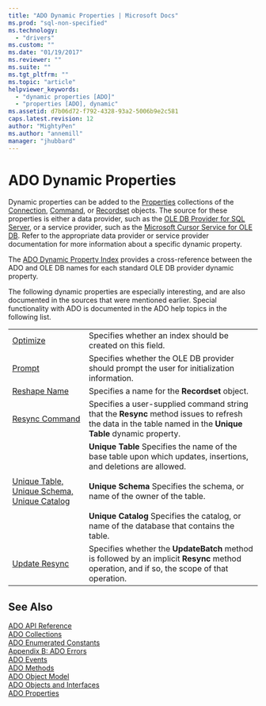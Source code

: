 ```yaml
---
title: "ADO Dynamic Properties | Microsoft Docs"
ms.prod: "sql-non-specified"
ms.technology:
  - "drivers"
ms.custom: ""
ms.date: "01/19/2017"
ms.reviewer: ""
ms.suite: ""
ms.tgt_pltfrm: ""
ms.topic: "article"
helpviewer_keywords: 
  - "dynamic properties [ADO]"
  - "properties [ADO], dynamic"
ms.assetid: d7b06d72-f792-4328-93a2-5006b9e2c581
caps.latest.revision: 12
author: "MightyPen"
ms.author: "annemill"
manager: "jhubbard"
---
```

# ADO Dynamic Properties
Dynamic properties can be added to the [Properties](../../../ado/reference/ado-api/properties-collection-ado.md) collections of the [Connection](../../../ado/reference/ado-api/connection-object-ado.md), [Command](../../../ado/reference/ado-api/command-object-ado.md), or [Recordset](../../../ado/reference/ado-api/recordset-object-ado.md) objects. The source for these properties is either a data provider, such as the [OLE DB Provider for SQL Server](../../../ado/guide/appendixes/microsoft-ole-db-provider-for-sql-server.md), or a service provider, such as the [Microsoft Cursor Service for OLE DB](../../../ado/guide/appendixes/microsoft-cursor-service-for-ole-db-ado-service-component.md). Refer to the appropriate data provider or service provider documentation for more information about a specific dynamic property.  
  
 The [ADO Dynamic Property Index](../../../ado/reference/ado-api/ado-dynamic-property-index.md) provides a cross-reference between the ADO and OLE DB names for each standard OLE DB provider dynamic property.  
  
 The following dynamic properties are especially interesting, and are also documented in the sources that were mentioned earlier. Special functionality with ADO is documented in the ADO help topics in the following list.  
  
|||  
|-|-|  
|[Optimize](../../../ado/reference/ado-api/optimize-property-dynamic-ado.md)|Specifies whether an index should be created on this field.|  
|[Prompt](../../../ado/reference/ado-api/prompt-property-dynamic-ado.md)|Specifies whether the OLE DB provider should prompt the user for initialization information.|  
|[Reshape Name](../../../ado/reference/ado-api/reshape-name-property-dynamic-ado.md)|Specifies a name for the **Recordset** object.|  
|[Resync Command](../../../ado/reference/ado-api/resync-command-property-dynamic-ado.md)|Specifies a user-supplied command string that the **Resync** method issues to refresh the data in the table named in the **Unique Table** dynamic property.|  
|[Unique Table, Unique Schema, Unique Catalog](../../../ado/reference/ado-api/unique-table-unique-schema-unique-catalog-properties-dynamic-ado.md)|**Unique Table** Specifies the name of the base table upon which updates, insertions, and deletions are allowed.<br /><br /> **Unique Schema** Specifies the schema, or name of the owner of the table.<br /><br /> **Unique Catalog** Specifies the catalog, or name of the database that contains the table.|  
|[Update Resync](../../../ado/reference/ado-api/update-resync-property-dynamic-ado.md)|Specifies whether the **UpdateBatch** method is followed by an implicit **Resync** method operation, and if so, the scope of that operation.|  
  
## See Also  
 [ADO API Reference](../../../ado/reference/ado-api/ado-api-reference.md)   
 [ADO Collections](../../../ado/reference/ado-api/ado-collections.md)   
 [ADO Enumerated Constants](../../../ado/reference/ado-api/ado-enumerated-constants.md)   
 [Appendix B: ADO Errors](../../../ado/guide/appendixes/appendix-b-ado-errors.md)   
 [ADO Events](../../../ado/reference/ado-api/ado-events.md)   
 [ADO Methods](../../../ado/reference/ado-api/ado-methods.md)   
 [ADO Object Model](../../../ado/reference/ado-api/ado-object-model.md)   
 [ADO Objects and Interfaces](../../../ado/reference/ado-api/ado-objects-and-interfaces.md)   
 [ADO Properties](../../../ado/reference/ado-api/ado-properties.md)